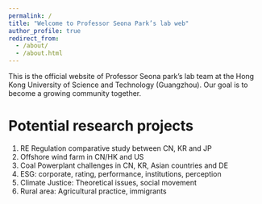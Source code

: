 ```yaml
---
permalink: /
title: "Welcome to Professor Seona Park’s lab web"
author_profile: true
redirect_from: 
  - /about/
  - /about.html
---
```


This is the official website of Professor Seona park’s lab team at the Hong Kong University of Science and Technology (Guangzhou).
Our goal is to become a growing community together.

Potential research projects
======
1. RE Regulation comparative study between CN, KR and JP
2. Offshore wind farm in CN/HK and US
3. Coal Powerplant challenges in CN, KR, Asian countries and DE
4. ESG: corporate, rating, performance, institutions, perception
5. Climate Justice: Theoretical issues, social movement
6. Rural area: Agricultural practice, immigrants
